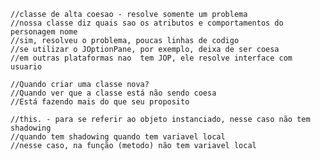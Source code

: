    //classe de alta coesao - resolve somente um problema
    //nossa classe diz quais sao os atributos e comportamentos do personagem nome
    //sim, resolveu o problema, poucas linhas de codigo
    //se utilizar o JOptionPane, por exemplo, deixa de ser coesa
    //em outras plataformas nao  tem JOP, ele resolve interface com usuario

    //Quando criar uma classe nova?
    //Quando ver que a classe está não sendo coesa
    //Está fazendo mais do que seu proposito

    //this. - para se referir ao objeto instanciado, nesse caso não tem shadowing
    //quando tem shadowing quando tem variavel local
    //nesse caso, na função (metodo) não tem variavel local




